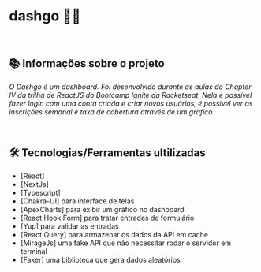 # dashgo 💜🚀 
&nbsp;

## 📚 Informações sobre o projeto

*O Dashgo é um dashboard. Foi desenvolvido durante as aulas do Chapter IV da trilha de ReactJS do Bootcamp Ignite da Rocketseat. Nela é possível fazer login com uma conta criada e criar novos usuários, é possivel ver as inscrições semanal e taxa de cobertura através de um gráfico.*   

&nbsp;

## 🛠️ Tecnologias/Ferramentas ultilizadas

* [React]
* [NextJs]
* [Typescript]
* [Chakra-UI] para interface de telas
* [ApexCharts] para exibir um gráfico no dashboard
* [React Hook Form] para tratar entradas de formulário
* [Yup] para validar as entradas
* [React Query] para armazenar os dados da API em cache
* [MirageJs] uma fake API que não necessitar rodar o servidor em terminal
* [Faker] uma biblioteca que gera dados aleatórios
